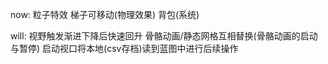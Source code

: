 now:
粒子特效
梯子可移动(物理效果)
背包(系统)

will:
视野触发渐进下降后快速回升
骨骼动画/静态网格互相替换(骨骼动画的启动与暂停)
启动视口将本地(csv存档)读到蓝图中进行后续操作
